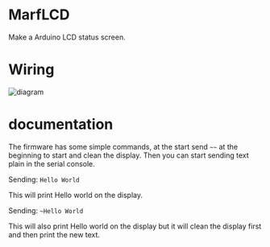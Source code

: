 # MarfLCD

Make a Arduino LCD status screen.

# Wiring
![diagram](https://hackster.imgix.net/uploads/image/file/97335/untitled.png)

# documentation

The firmware has some simple commands, at the start send `~~` at the beginning to start and clean the display.
Then you can start sending text plain in the serial console.

Sending: `Hello World`

This will print Hello world on the display.


Sending: `~Hello World`

This will also print Hello world on the display but it will clean the display first and then print the new text.
